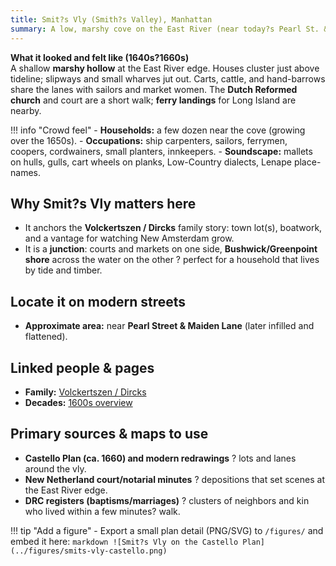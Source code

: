 ```yaml
---
title: Smit?s Vly (Smith?s Valley), Manhattan
summary: A low, marshy cove on the East River (near today?s Pearl St. & Maiden Lane); shipwrights, ferries, and a market edge where lanes meet the tide.
---
```


**What it looked and felt like (1640s?1660s)**  
A shallow **marshy hollow** at the East River edge. Houses cluster just above tideline; slipways and small wharves jut out. Carts, cattle, and hand-barrows share the lanes with sailors and market women. The **Dutch Reformed church** and court are a short walk; **ferry landings** for Long Island are nearby.

!!! info "Crowd feel"
    - **Households:** a few dozen near the cove (growing over the 1650s).
    - **Occupations:** ship carpenters, sailors, ferrymen, coopers, cordwainers, small planters, innkeepers.
    - **Soundscape:** mallets on hulls, gulls, cart wheels on planks, Low-Country dialects, Lenape place-names.

## Why Smit?s Vly matters here
- It anchors the **Volckertszen / Dircks** family story: town lot(s), boatwork, and a vantage for watching New Amsterdam grow.
- It is a **junction**: courts and markets on one side, **Bushwick/Greenpoint shore** across the water on the other ? perfect for a household that lives by tide and timber.

## Locate it on modern streets
- **Approximate area:** near **Pearl Street & Maiden Lane** (later infilled and flattened).

## Linked people & pages
- **Family:** [Volckertszen / Dircks](../families/volckertszen-dircks.md)
- **Decades:** [1600s overview](../decades/1600-1610/1600-1610.md)

## Primary sources & maps to use
- **Castello Plan (ca. 1660) and modern redrawings** ? lots and lanes around the vly.
- **New Netherland court/notarial minutes** ? depositions that set scenes at the East River edge.
- **DRC registers (baptisms/marriages)** ? clusters of neighbors and kin who lived within a few minutes? walk.

!!! tip "Add a figure"
    - Export a small plan detail (PNG/SVG) to `/figures/` and embed it here:
      ```markdown
      ![Smit?s Vly on the Castello Plan](../figures/smits-vly-castello.png)
      ```

